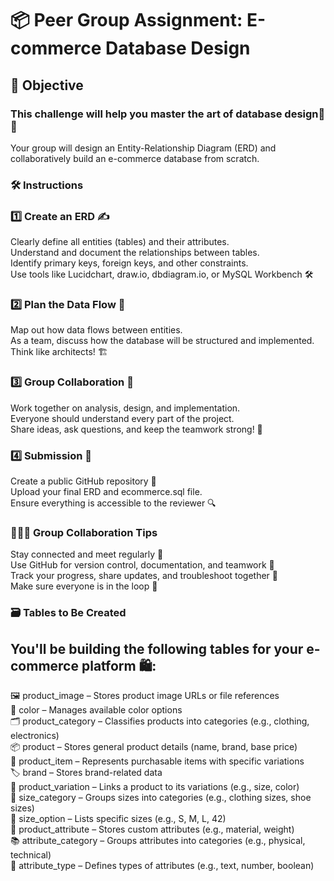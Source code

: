 # 📦 Peer Group Assignment: E-commerce Database Design

## 🎯 Objective

### This challenge will help you master the art of database design🧠💾
Your group will design an Entity-Relationship Diagram (ERD) and collaboratively build an e-commerce database from scratch.

 

### 🛠️ Instructions
### 1️⃣ Create an ERD ✍️  
Clearly define all entities (tables) and their attributes.  
Understand and document the relationships between tables.  
Identify primary keys, foreign keys, and other constraints.  
Use tools like Lucidchart, draw.io, dbdiagram.io, or MySQL Workbench 🛠️  
### 2️⃣ Plan the Data Flow 🔄  
Map out how data flows between entities.  
As a team, discuss how the database will be structured and implemented.  
Think like architects! 🏗️  
### 3️⃣ Group Collaboration 🤝  
Work together on analysis, design, and implementation.  
Everyone should understand every part of the project.  
Share ideas, ask questions, and keep the teamwork strong! 💬  
### 4️⃣ Submission 🚀  
Create a public GitHub repository 📂  
Upload your final ERD and ecommerce.sql file.  
Ensure everything is accessible to the reviewer 🔍  
### 🧑‍🤝‍🧑 Group Collaboration Tips  
Stay connected and meet regularly 👥  
Use GitHub for version control, documentation, and teamwork 📘  
Track your progress, share updates, and troubleshoot together 🔧  
Make sure everyone is in the loop 🧭  

### 🗃️ Tables to Be Created  
## You'll be building the following tables for your e-commerce platform 🛍️:  

🖼️ product_image – Stores product image URLs or file references  
🎨 color – Manages available color options  
🗂️ product_category – Classifies products into categories (e.g., clothing, electronics)  
📦 product – Stores general product details (name, brand, base price)  
🧾 product_item – Represents purchasable items with specific variations  
🏷️ brand – Stores brand-related data  
🔄 product_variation – Links a product to its variations (e.g., size, color)  
📏 size_category – Groups sizes into categories (e.g., clothing sizes, shoe sizes)  
📐 size_option – Lists specific sizes (e.g., S, M, L, 42)  
🧵 product_attribute – Stores custom attributes (e.g., material, weight)  
📚 attribute_category – Groups attributes into categories (e.g., physical, technical)  
🧪 attribute_type – Defines types of attributes (e.g., text, number, boolean)
